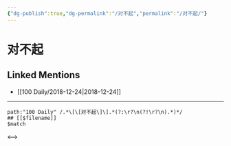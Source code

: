 ```yaml
---
{"dg-publish":true,"dg-permalink":"/对不起","permalink":"/对不起/"}
---
```


# 对不起

## Linked Mentions
- [[100 Daily/2018-12-24\|2018-12-24]]


---

```expander
path:"100 Daily" /.*\[\[对不起\]\].*(?:\r?\n(?!\r?\n).*)*/
## [[$filename]]
$match
```

<-->
